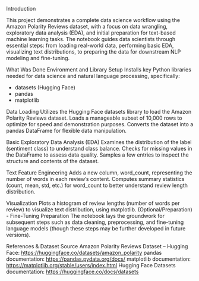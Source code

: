 Introduction

This project demonstrates a complete data science workflow using the Amazon Polarity Reviews dataset, with a focus on data wrangling, exploratory data analysis (EDA), and initial preparation for text-based machine learning tasks. The notebook guides data scientists through essential steps: from loading real-world data, performing basic EDA, visualizing text distributions, to preparing the data for downstream NLP modeling and fine-tuning.

What Was Done
Environment and Library Setup
Installs key Python libraries needed for data science and natural language processing, specifically:
- datasets (Hugging Face)
- pandas
- matplotlib

Data Loading
Utilizes the Hugging Face datasets library to load the Amazon Polarity Reviews dataset.
Loads a manageable subset of 10,000 rows to optimize for speed and demonstration purposes.
Converts the dataset into a pandas DataFrame for flexible data manipulation.

Basic Exploratory Data Analysis (EDA)
Examines the distribution of the label (sentiment class) to understand class balance.
Checks for missing values in the DataFrame to assess data quality.
Samples a few entries to inspect the structure and contents of the dataset.

Text Feature Engineering
Adds a new column, word_count, representing the number of words in each review’s content.
Computes summary statistics (count, mean, std, etc.) for word_count to better understand review length distribution.

Visualization
Plots a histogram of review lengths (number of words per review) to visualize text distribution, using matplotlib.
(Optional/Preparation) - Fine-Tuning Preparation
The notebook lays the groundwork for subsequent steps such as data cleaning, preprocessing, and fine-tuning language models (though these steps may be further developed in future versions).

References & Dataset Source
Amazon Polarity Reviews Dataset – Hugging Face: https://huggingface.co/datasets/amazon_polarity
pandas documentation: https://pandas.pydata.org/docs/
matplotlib documentation: https://matplotlib.org/stable/users/index.html
Hugging Face Datasets documentation: https://huggingface.co/docs/datasets

